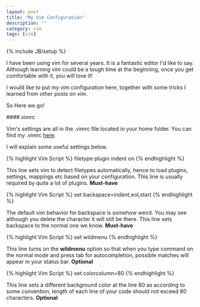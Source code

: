 ```yaml
---
layout: post
title: "My Vim Configuration"
description: ""
category: vim
tags: [vim]
---
```

{% include JB/setup %}

I have been using vim for several years. It is a fantastic editor I'd like to say. Although learning vim could be a tough time at the beginning, once you get comfortable with it, you will love it!

I would like to put my vim configuration here, together with some tricks I learned from other posts on vim.

So Here we go!

####.vimrc

Vim's settings are all in the .vimrc file located in your home folder. You can find my .vimrc [here](https://github.com/Silverneo/dotfiles/blob/master/vimrc).

I will explain some useful settings below.

{% highlight Vim Script %}
    filetype plugin indent on
{% endhighlight %}

This line sets vim to detect filetypes automatically, hence to load plugins, settings, mappings etc based on your configuration. This line is usually required by quite a lot of plugins. **Must-have**

{% highlight Vim Script %}
    set backspace=indent,eol,start
{% endhighlight %}

The default vim behavior for backspace is somehow weird. You may see although you delete the character it will still be there. This line sets backspace to the normal one we know. **Must-have**

{% highlight Vim Script %}
    set wildmenu
{% endhighlight %}

This line turns on the **wildmenu** option so that when you type command on the normal mode and press tab for autocompletion, possible matches will appear in your status bar. **Optional**

{% highlight Vim Script %}
    set colorcolumn=80
{% endhighlight %}

This line sets a different background color at the line 80 as according to some convention, length of each line of your code should not exceed 80 characters. **Optional** 

